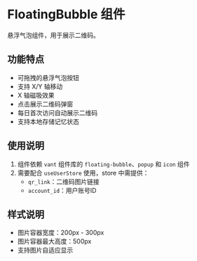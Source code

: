 # FloatingBubble 组件
悬浮气泡组件，用于展示二维码。

## 功能特点
- 可拖拽的悬浮气泡按钮
- 支持 X/Y 轴移动
- X 轴磁吸效果
- 点击展示二维码弹窗
- 每日首次访问自动展示二维码
- 支持本地存储记忆状态

## 使用说明
1. 组件依赖 `vant` 组件库的 `floating-bubble`、`popup` 和 `icon` 组件
2. 需要配合 `useUserStore` 使用，store 中需提供：
   - `qr_link`：二维码图片链接
   - `account_id`：用户账号ID

## 样式说明
- 图片容器宽度：200px - 300px
- 图片容器最大高度：500px
- 支持图片自适应显示